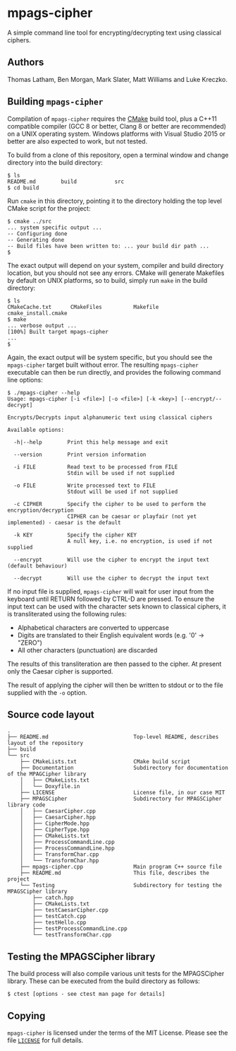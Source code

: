 # mpags-cipher
A simple command line tool for encrypting/decrypting text using classical ciphers.

## Authors
Thomas Latham, Ben Morgan, Mark Slater, Matt Williams and Luke Kreczko.

## Building `mpags-cipher`
Compilation of `mpags-cipher` requires the [CMake](http://www.cmake.org)
build tool, plus a C++11 compatible compiler (GCC 8 or better, Clang 8
or better are recommended) on a UNIX operating system.
Windows platforms with Visual Studio 2015 or better are also expected to
work, but not tested.

To build from a clone of this repository, open a terminal window
and change directory into the build directory:
```
$ ls
README.md        build            src 
$ cd build
```

Run `cmake` in this directory, pointing it to the directory holding the top 
level CMake script for the project:
```
$ cmake ../src
... system specific output ... 
-- Configuring done
-- Generating done
-- Build files have been written to: ... your build dir path ... 
$
```

The exact output will depend on your system, compiler and build directory
location, but you should not see any errors. CMake will generate
Makefiles by default on UNIX platforms, so to build, simply run `make`
in the build directory:

```
$ ls
CMakeCache.txt      CMakeFiles          Makefile            cmake_install.cmake
$ make
... verbose output ... 
[100%] Built target mpags-cipher
...
$
```

Again, the exact output will be system specific, but you should see the 
`mpags-cipher` target built without error. The resulting `mpags-cipher`
executable can then be run directly, and provides the following command
line options:
```
$ ./mpags-cipher --help
Usage: mpags-cipher [-i <file>] [-o <file>] [-k <key>] [--encrypt/--decrypt]

Encrypts/Decrypts input alphanumeric text using classical ciphers

Available options:

  -h|--help        Print this help message and exit

  --version        Print version information

  -i FILE          Read text to be processed from FILE
                   Stdin will be used if not supplied

  -o FILE          Write processed text to FILE
                   Stdout will be used if not supplied

  -c CIPHER        Specify the cipher to be used to perform the encryption/decryption
                   CIPHER can be caesar or playfair (not yet implemented) - caesar is the default

  -k KEY           Specify the cipher KEY
                   A null key, i.e. no encryption, is used if not supplied

  --encrypt        Will use the cipher to encrypt the input text (default behaviour)

  --decrypt        Will use the cipher to decrypt the input text
```

If no input file is supplied, `mpags-cipher` will wait for user input
from the keyboard until RETURN followed by CTRL-D are pressed.
To ensure the input text can be used with the character sets known to
classical ciphers, it is transliterated using the following rules:

- Alphabetical characters are converted to uppercase
- Digits are translated to their English equivalent words (e.g. '0' -> "ZERO")
- All other characters (punctuation) are discarded

The results of this transliteration are then passed to the cipher.
At present only the Caesar cipher is supported.

The result of applying the cipher will then be written to stdout or to the
file supplied with the `-o` option.

## Source code layout
```
.
├── README.md                           Top-level README, describes layout of the repository
├── build
└── src
    ├── CMakeLists.txt                  CMake build script
    ├── Documentation                   Subdirectory for documentation of the MPAGCipher library
    │   ├── CMakeLists.txt
    │   └── Doxyfile.in
    ├── LICENSE                         License file, in our case MIT
    ├── MPAGSCipher                     Subdirectory for MPAGSCipher library code
    │   ├── CaesarCipher.cpp
    │   ├── CaesarCipher.hpp
    │   ├── CipherMode.hpp
    │   ├── CipherType.hpp
    │   ├── CMakeLists.txt
    │   ├── ProcessCommandLine.cpp
    │   ├── ProcessCommandLine.hpp
    │   ├── TransformChar.cpp
    │   └── TransformChar.hpp
    ├── mpags-cipher.cpp                Main program C++ source file
    ├── README.md                       This file, describes the project
    └── Testing                         Subdirectory for testing the MPAGSCipher library
        ├── catch.hpp
        ├── CMakeLists.txt
        ├── testCaesarCipher.cpp
        ├── testCatch.cpp
        ├── testHello.cpp
        ├── testProcessCommandLine.cpp
        └── testTransformChar.cpp
```

## Testing the MPAGSCipher library

The build process will also compile various unit tests for the MPAGSCipher library.
These can be executed from the build directory as follows:
```
$ ctest [options - see ctest man page for details]
```

## Copying
`mpags-cipher` is licensed under the terms of the MIT License.
Please see the file [`LICENSE`](LICENSE) for full details.
